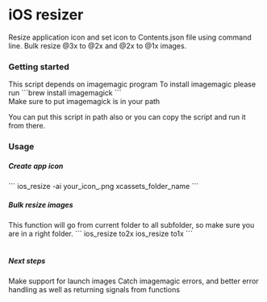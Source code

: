 # iOS resizer
Resize application icon and set icon to Contents.json file using command line. 
Bulk resize @3x to @2x and @2x to @1x images.

<h3>Getting started</h3>
This script depends on imagemagic program
To install imagemagic please run ```brew install imagemagick ``` <br>
Make sure to put imagemagick is in your path

You can put this script in path also or you can copy the script and run it from there.

<h3>Usage</h3>

<h5>Create app icon</h5>
```
ios_resize -ai your_icon_.png xcassets_folder_name
```

<h5>Bulk resize images</h5>
This function will go from current folder to all subfolder, so make sure you are in a right folder.
```
ios_resize to2x
ios_resize to1x
```

<br>
<br>
<h5>Next steps</h5>
Make support for launch images
Catch imagemagic errors, and better error handling as well as returning signals from functions
